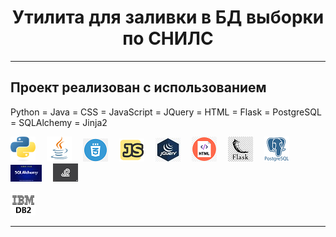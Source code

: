 <h1 align="center">Утилита для заливки в БД выборки по СНИЛС</h1>

<hr>

## Проект реализован с использованием
Python = Java = CSS = JavaScript = JQuery = HTML = Flask = PostgreSQL = SQLAlchemy = Jinja2

![](/design/icons/Python.png)&emsp;
![](/design/icons/Java.png)&emsp;
![](/design/icons/css.png)&emsp;
![](/design/icons/js.png)&emsp;
![](/design/icons/jquery.png)&emsp;
![](/design/icons/html.png)&emsp;
![](/design/icons/flask.png)&emsp;
![](/design/icons/postgresql.png)&emsp;
![](/design/icons/sqlalchemy.png)&emsp;
![ ](/design/icons/jinja.png)&emsp;

![ ](/design/icons/db2.png)

<hr>

